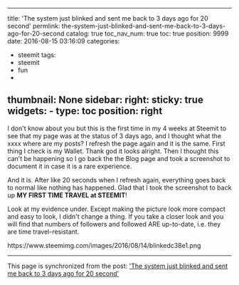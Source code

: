 
---
title: 'The system just blinked and sent me back to 3 days ago for 20 second'
permlink: the-system-just-blinked-and-sent-me-back-to-3-days-ago-for-20-second
catalog: true
toc_nav_num: true
toc: true
position: 9999
date: 2016-08-15 03:16:09
categories:
- steemit
tags:
- steemit
- fun
- 
thumbnail: None
sidebar:
    right:
        sticky: true
widgets:
    -
        type: toc
        position: right
---


<html>
<p>I don't know about you but this is the first time in my 4 weeks at Steemit to see that my page was at the status of 3 days ago, and I thought what the xxxx where are my posts? I refresh the page again and it is the same. First thing I check is my Wallet. Thank god it looks alright. Then I thought this can't be happening so I go back the the Blog page and took a screenshot to document it in case it is a rare experience.&nbsp;</p>
<p>And it is. After like 20 seconds when I refresh again, everything goes back to normal like nothing has happened. Glad that I took the screenshot to back up <strong>MY FIRST TIME TRAVEL at STEEMIT</strong>!</p>
<p>Look at my evidence under. Except making the picture look more compact and easy to look, I didn't change a thing. If you take a closer look and you will find that numbers of followers and followed ARE up-to-date, i.e. they are time travel-resistant.&nbsp;</p>
<p>https://www.steemimg.com/images/2016/08/14/blinkedc38e1.png</p>
</html>

- - -

This page is synchronized from the post: ['The system just blinked and sent me back to 3 days ago for 20 second'](https://steemit.com/@deanliu/the-system-just-blinked-and-sent-me-back-to-3-days-ago-for-20-second)
